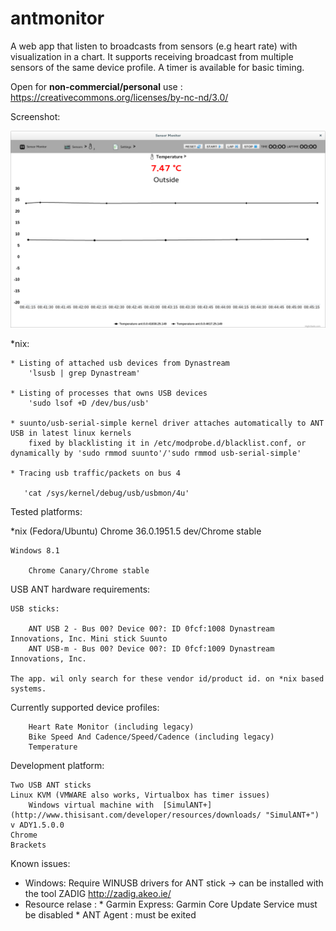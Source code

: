 antmonitor
==========

A web app that listen to broadcasts from sensors (e.g heart rate) with visualization in a chart. It supports receiving broadcast from multiple sensors of the same device profile. A timer is available for basic timing.

Open for **non-commercial/personal** use : https://creativecommons.org/licenses/by-nc-nd/3.0/

Screenshot:

![Screenshot](/screenshot/chrome/ANTmonitor-1280x800.png?raw=true)

*nix:

    * Listing of attached usb devices from Dynastream
        'lsusb | grep Dynastream'

    * Listing of processes that owns USB devices
        'sudo lsof +D /dev/bus/usb'

    * suunto/usb-serial-simple kernel driver attaches automatically to ANT USB in latest linux kernels
        fixed by blacklisting it in /etc/modprobe.d/blacklist.conf, or dynamically by 'sudo rmmod suunto'/'sudo rmmod usb-serial-simple'

    * Tracing usb traffic/packets on bus 4

       'cat /sys/kernel/debug/usb/usbmon/4u'

Tested platforms:

   *nix (Fedora/Ubuntu)
        Chrome 36.0.1951.5 dev/Chrome stable

    Windows 8.1

        Chrome Canary/Chrome stable

USB ANT hardware requirements:

    USB sticks:

        ANT USB 2 - Bus 00? Device 00?: ID 0fcf:1008 Dynastream Innovations, Inc. Mini stick Suunto
        ANT USB-m - Bus 00? Device 00?: ID 0fcf:1009 Dynastream Innovations, Inc.

    The app. wil only search for these vendor id/product id. on *nix based systems.

Currently supported device profiles:

        Heart Rate Monitor (including legacy)
        Bike Speed And Cadence/Speed/Cadence (including legacy)
        Temperature

Development platform:

    Two USB ANT sticks
    Linux KVM (VMWARE also works, Virtualbox has timer issues)
        Windows virtual machine with  [SimulANT+](http://www.thisisant.com/developer/resources/downloads/ "SimulANT+") v ADY1.5.0.0
    Chrome
    Brackets

Known issues:

  * Windows: Require WINUSB drivers for ANT stick -> can be installed with the tool ZADIG http://zadig.akeo.ie/
  * Resource relase :
        * Garmin Express: Garmin Core Update Service must be disabled
        * ANT Agent : must be exited
